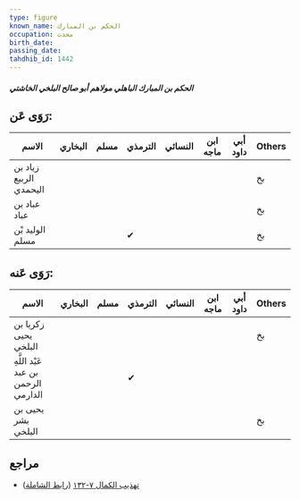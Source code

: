 ```yaml
---
type: figure
known_name: الحكم بن المبارك
occupation: محدث
birth_date:
passing_date:
tahdhib_id: 1442
---
```

##### الحكم بن المبارك الباهلي مولاهم أبو صالح البلخي الخاشتي

## رَوَى عَن:
| الاسم                  | البخاري | مسلم | الترمذي | النسائي | ابن ماجه | أبي داود | Others |
| ---------------------- | ------- | ---- | ------- | ------- | -------- | -------- | ------ |
| زياد بن الربيع اليحمدي |         |      |         |         |          |          | بخ     |
| عباد بن عباد           |         |      |         |         |          |          | بخ     |
| الوليد بْن مسلم        |         |      | ✔       |         |          |          | بخ     |
## رَوَى عَنه:
| الاسم                               | البخاري | مسلم | الترمذي | النسائي | ابن ماجه | أبي داود | Others |
| ----------------------------------- | ------- | ---- | ------- | ------- | -------- | -------- | ------ |
| زكريا بن يحيى البلخي                |         |      |         |         |          |          | بخ     |
| عَبْد اللَّهِ بن عبد الرحمن الدارمي |         |      | ✔       |         |          |          |        |
| يحيى بن بشر البلخي                  |         |      |         |         |          |          | بخ     |
## مراجع
- [تهذيب الكمال ٧-١٣٢](obsidian://open?vault=Tahdhib-al-Kamal&file=Figures/١٤٤٢-الحكم%20بن%20المبارك%20الباهلي%20مولاهم%20أبو%20صالح%20البلخي%20الخاشتي) ([رابط الشاملة](https://shamela.ws/book/3722/3354))